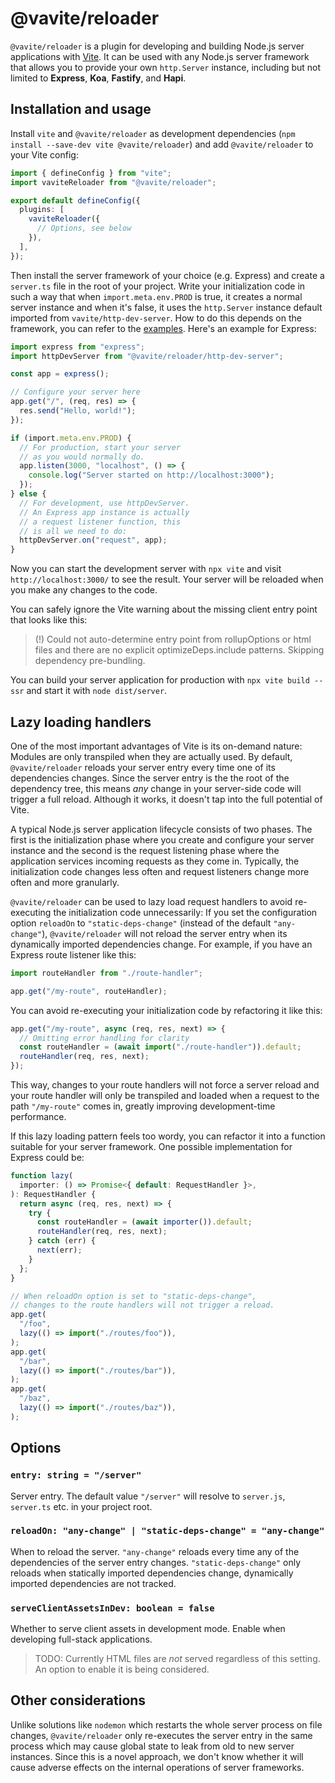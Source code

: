 # @vavite/reloader

`@vavite/reloader` is a plugin for developing and building Node.js server applications with [Vite](https://vitejs.dev). It can be used with any Node.js server framework that allows you to provide your own `http.Server` instance, including but not limited to **Express**, **Koa**, **Fastify**, and **Hapi**.

## Installation and usage

Install `vite` and `@vavite/reloader` as development dependencies (`npm install --save-dev vite @vavite/reloader`) and add `@vavite/reloader` to your Vite config:

```ts
import { defineConfig } from "vite";
import vaviteReloader from "@vavite/reloader";

export default defineConfig({
  plugins: [
    vaviteReloader({
      // Options, see below
    }),
  ],
});
```

Then install the server framework of your choice (e.g. Express) and create a `server.ts` file in the root of your project. Write your initialization code in such a way that when `import.meta.env.PROD` is true, it creates a normal server instance and when it's false, it uses the `http.Server` instance default imported from `vavite/http-dev-server`. How to do this depends on the framework, you can refer to the [examples](#examples). Here's an example for Express:

```ts
import express from "express";
import httpDevServer from "@vavite/reloader/http-dev-server";

const app = express();

// Configure your server here
app.get("/", (req, res) => {
  res.send("Hello, world!");
});

if (import.meta.env.PROD) {
  // For production, start your server
  // as you would normally do.
  app.listen(3000, "localhost", () => {
    console.log("Server started on http://localhost:3000");
  });
} else {
  // For development, use httpDevServer.
  // An Express app instance is actually
  // a request listener function, this
  // is all we need to do:
  httpDevServer.on("request", app);
}
```

Now you can start the development server with `npx vite` and visit `http://localhost:3000/` to see the result. Your server will be reloaded when you make any changes to the code.

You can safely ignore the Vite warning about the missing client entry point that looks like this:

> (!) Could not auto-determine entry point from rollupOptions or html files and there are no explicit optimizeDeps.include patterns. Skipping dependency pre-bundling.

You can build your server application for production with `npx vite build --ssr` and start it with `node dist/server`.

## Lazy loading handlers

One of the most important advantages of Vite is its on-demand nature: Modules are only transpiled when they are actually used. By default, `@vavite/reloader` reloads your server entry every time one of its dependencies changes. Since the server entry is the the root of the dependency tree, this means _any_ change in your server-side code will trigger a full reload. Although it works, it doesn't tap into the full potential of Vite.

A typical Node.js server application lifecycle consists of two phases. The first is the initialization phase where you create and configure your server instance and the second is the request listening phase where the application services incoming requests as they come in. Typically, the initialization code changes less often and request listeners change more often and more granularly.

`@vavite/reloader` can be used to lazy load request handlers to avoid re-executing the initialization code unnecessarily: If you set the configuration option `reloadOn` to `"static-deps-change"` (instead of the default `"any-change"`), `@vavite/reloader` will not reload the server entry when its dynamically imported dependencies change. For example, if you have an Express route listener like this:

```ts
import routeHandler from "./route-handler";

app.get("/my-route", routeHandler);
```

You can avoid re-executing your initialization code by refactoring it like this:

```ts
app.get("/my-route", async (req, res, next) => {
  // Omitting error handling for clarity
  const routeHandler = (await import("./route-handler")).default;
  routeHandler(req, res, next);
});
```

This way, changes to your route handlers will not force a server reload and your route handler will only be transpiled and loaded when a request to the path `"/my-route"` comes in, greatly improving development-time performance.

If this lazy loading pattern feels too wordy, you can refactor it into a function suitable for your server framework. One possible implementation for Express could be:

```ts
function lazy(
  importer: () => Promise<{ default: RequestHandler }>,
): RequestHandler {
  return async (req, res, next) => {
    try {
      const routeHandler = (await importer()).default;
      routeHandler(req, res, next);
    } catch (err) {
      next(err);
    }
  };
}

// When reloadOn option is set to "static-deps-change",
// changes to the route handlers will not trigger a reload.
app.get(
  "/foo",
  lazy(() => import("./routes/foo")),
);
app.get(
  "/bar",
  lazy(() => import("./routes/bar")),
);
app.get(
  "/baz",
  lazy(() => import("./routes/baz")),
);
```

## Options

### `entry: string = "/server"`

Server entry. The default value `"/server"` will resolve to `server.js`, `server.ts` etc. in your project root.

### `reloadOn: "any-change" | "static-deps-change" = "any-change"`

When to reload the server. `"any-change"` reloads every time any of the dependencies of the server entry changes. `"static-deps-change"` only reloads when statically imported dependencies change, dynamically imported dependencies are not tracked.

### `serveClientAssetsInDev: boolean = false`

Whether to serve client assets in development mode. Enable when developing full-stack applications.

> TODO: Currently HTML files are _not_ served regardless of this setting. An option to enable it is being considered.

## Other considerations

Unlike solutions like `nodemon` which restarts the whole server process on file changes, `@vavite/reloader` only re-executes the server entry in the same process which may cause global state to leak from old to new server instances. Since this is a novel approach, we don't know whether it will cause adverse effects on the internal operations of server frameworks.
